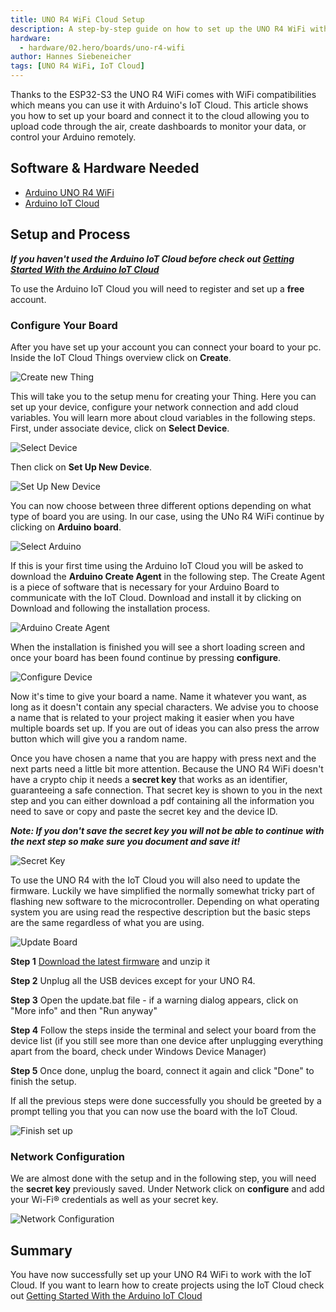 ```yaml
---
title: UNO R4 WiFi Cloud Setup
description: A step-by-step guide on how to set up the UNO R4 WiFi with the Arduino IoT Cloud
hardware:
  - hardware/02.hero/boards/uno-r4-wifi
author: Hannes Siebeneicher
tags: [UNO R4 WiFi, IoT Cloud]
---
```


Thanks to the ESP32-S3 the UNO R4 WiFi comes with WiFi compatibilities which means you can use it with Arduino's IoT Cloud. This article shows you how to set up your board and connect it to the cloud allowing you to upload code through the air, create dashboards to monitor your data, or control your Arduino remotely.

## Software & Hardware Needed

- [Arduino UNO R4 WiFi](https://store.arduino.cc/uno-r4-wifi)
- [Arduino IoT Cloud](https://cloud.arduino.cc/home/)

## Setup and Process

***If you haven't used the Arduino IoT Cloud before check out [Getting Started With the Arduino IoT Cloud](/arduino-cloud/getting-started/iot-cloud-getting-started)***

To use the Arduino IoT Cloud you will need to register and set up a **free** account. 

### Configure Your Board

After you have set up your account you can connect your board to your pc. Inside the IoT Cloud Things overview click on **Create**.

![Create new Thing](./assets/thingsOverview.png)

This will take you to the setup menu for creating your Thing. Here you can set up your device, configure your network connection and add cloud variables. You will learn more about cloud variables in the following steps. First, under associate device, click on **Select Device**.

![Select Device](./assets/selectDevice.png)

Then click on **Set Up New Device**.

![Set Up New Device](./assets/setUpNewDevice.png)

You can now choose between three different options depending on what type of board you are using. In our case, using the UNo R4 WiFi continue by clicking on **Arduino board**.

![Select Arduino](./assets/selectArduino.png)

If this is your first time using the Arduino IoT Cloud you will be asked to download the **Arduino Create Agent** in the following step. The Create Agent is a piece of software that is necessary for your Arduino Board to communicate with the IoT Cloud. Download and install it by clicking on Download and following the installation process.

![Arduino Create Agent](./assets/createAgent.png)

When the installation is finished you will see a short loading screen and once your board has been found continue by pressing **configure**.

![Configure Device](./assets/configureDevice.png)

Now it's time to give your board a name. Name it whatever you want, as long as it doesn't contain any special characters. We advise you to choose a name that is related to your project making it easier when you have multiple boards set up. If you are out of ideas you can also press the arrow button which will give you a random name.

Once you have chosen a name that you are happy with press next and the next parts need a little bit more attention. Because the UNO R4 WiFi doesn't have a crypto chip it needs a **secret key** that works as an identifier, guaranteeing a safe connection. That secret key is shown to you in the next step and you can either download a pdf containing all the information you need to save or copy and paste the secret key and the device ID.

***Note: If you don't save the **secret key** you will not be able to continue with the next step so make sure you document and save it!***

![Secret Key](./assets/secretKey.png)

To use the UNO R4 with the IoT Cloud you will also need to update the firmware. Luckily we have simplified the normally somewhat tricky part of flashing new software to the microcontroller. Depending on what operating system you are using read the respective description but the basic steps are the same regardless of what you are using. 

![Update Board](./assets/updateDevice.png)

**Step 1**
[Download the latest firmware](https://github.com/arduino/uno-r4-wifi-usb-bridge/releases/download/0.2.0/unor4wifi-update-windows.zip) and unzip it

**Step 2**
Unplug all the USB devices except for your UNO R4.

**Step 3**
Open the update.bat file - if a warning dialog appears, click on "More info" and then "Run anyway"

**Step 4**
Follow the steps inside the terminal and select your board from the device list (if you still see more than one device after unplugging everything apart from the board, check under Windows Device Manager)

**Step 5**
Once done, unplug the board, connect it again and click "Done" to finish the setup.

If all the previous steps were done successfully you should be greeted by a prompt telling you that you can now use the board with the IoT Cloud.

![Finish set up](./assets/finishSetUp.png)

### Network Configuration

We are almost done with the setup and in the following step, you will need the **secret key** previously saved. Under Network click on **configure** and add your Wi-Fi® credentials as well as your secret key.

![Network Configuration](./assets/network.png)

## Summary

You have now successfully set up your UNO R4 WiFi to work with the IoT Cloud. If you want to learn how to create projects using the IoT Cloud check out [Getting Started With the Arduino IoT Cloud](arduino-cloud/getting-started/iot-cloud-getting-started)